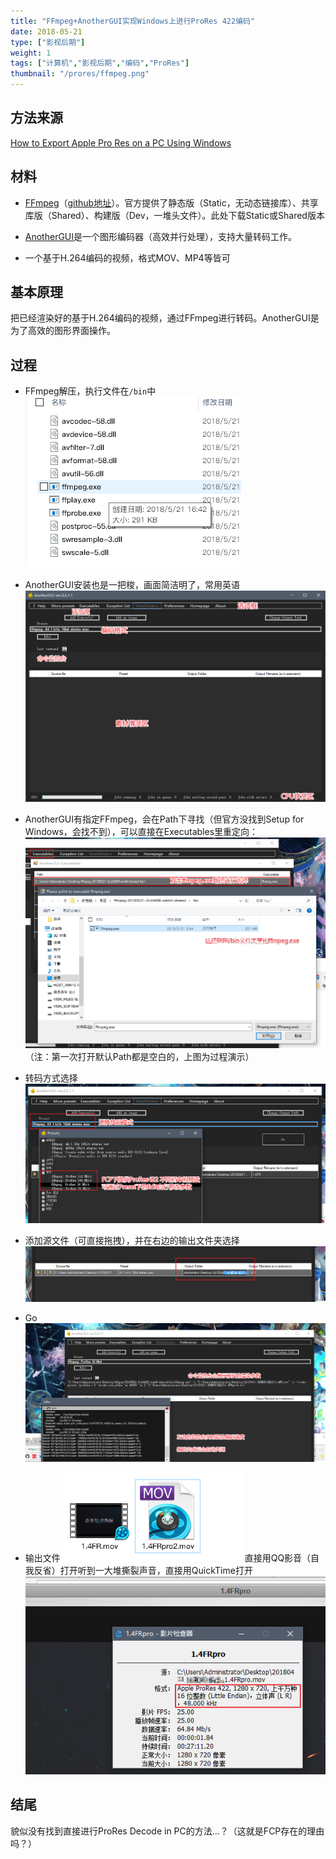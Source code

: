 ```yaml
---
title: "FFmpeg+AnotherGUI实现Windows上进行ProRes 422编码"
date: 2018-05-21
type: ["影视后期"]
weight: 1
tags: ["计算机","影视后期","编码","ProRes"]
thumbnail: "/prores/ffmpeg.png"
---
```

## 方法来源

[How to Export Apple Pro Res on a PC Using Windows](https://www.youtube.com/watch?v=HcBHItw4niM)

## 材料

- [FFmpeg](https://ffmpeg.zeranoe.com/builds/)（[github地址](https://github.com/FFmpeg)）。官方提供了静态版（Static，无动态链接库）、共享库版（Shared）、构建版（Dev，一堆头文件）。此处下载Static或Shared版本

- [AnotherGUI](http://www.stuudio.ee/anothergui/)是一个图形编码器（高效并行处理），支持大量转码工作。

- 一个基于H.264编码的视频，格式MOV、MP4等皆可

## 基本原理

把已经渲染好的基于H.264编码的视频，通过FFmpeg进行转码。AnotherGUI是为了高效的图形界面操作。

## 过程

- FFmpeg解压，执行文件在``/bin``中
![](/pics/prores/01.png)

- AnotherGUI安装也是一把梭，画面简洁明了，常用英语
![](/pics/prores/02.png)

- AnotherGUI有指定FFmpeg，会在Path下寻找（但官方没找到Setup for Windows，会找不到），可以直接在Executables里重定向：
![](/pics/prores/03.png)
（注：第一次打开默认Path都是空白的，上图为过程演示）

- 转码方式选择
![](/pics/prores/04.png)

- 添加源文件（可直接拖拽），并在右边的输出文件夹选择
![](/pics/prores/06.png)

- Go
![](/pics/prores/07.png)

- 输出文件
![](/pics/prores/08.png)
直接用QQ影音（自我反省）打开听到一大堆撕裂声音，直接用QuickTime打开
![](/pics/prores/05.png)

## 结尾
貌似没有找到直接进行ProRes Decode in PC的方法…？（这就是FCP存在的理由吗？）
